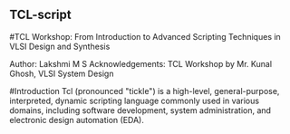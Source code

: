 ## TCL-script
#TCL Workshop: From Introduction to Advanced Scripting Techniques in VLSI Design and Synthesis 

Author: Lakshmi M S
Acknowledgements: TCL Workshop by Mr. Kunal Ghosh, VLSI System Design

#Introduction
Tcl (pronounced "tickle") is a high-level, general-purpose, interpreted, dynamic scripting language commonly used in various domains, including software development, system administration, and electronic design automation (EDA). 
